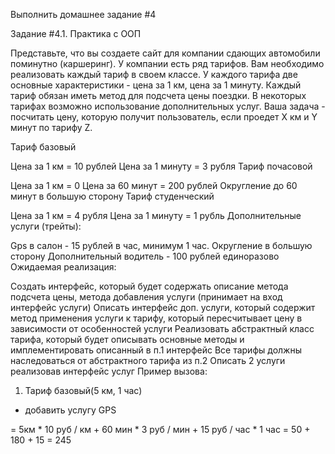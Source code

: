 Выполнить домашнее задание #4

Задание #4.1. Практика с ООП

Представьте, что вы создаете сайт для компании сдающих автомобили поминутно (каршеринг). У компании есть ряд тарифов. Вам необходимо реализовать каждый тариф в своем классе. У каждого тарифа две основные характеристики - цена за 1 км, цена за 1 минуту. Каждый тариф обязан иметь метод для подсчета цены поездки. В некоторых тарифах возможно использование дополнительных услуг. Ваша задача - посчитать цену, которую получит пользователь, если проедет Х км и Y минут по тарифу Z.

Тариф базовый

Цена за 1 км = 10 рублей
Цена за 1 минуту = 3 рубля
Тариф почасовой

Цена за 1 км = 0
Цена за 60 минут = 200 рублей
Округление до 60 минут в большую сторону
Тариф студенческий

Цена за 1 км = 4 рубля
Цена за 1 минуту = 1 рубль
Дополнительные услуги (трейты):

Gps в салон - 15 рублей в час, минимум 1 час. Округление в большую сторону
Дополнительный водитель - 100 рублей единоразово
Ожидаемая реализация:

Создать интерфейс, который будет содержать описание метода подсчета цены, метода добавления услуги (принимает на вход интерфейс услуги)
Описать интерфейс доп. услуги, который содержит метод применения услуги к тарифу, который пересчитывает цену в зависимости от особенностей услуги
Реализовать абстрактный класс тарифа, который будет описывать основные методы и имплементировать описанный в п.1 интерфейс
Все тарифы должны наследоваться от абстрактного тарифа из п.2
Описать 2 услуги реализовав интерфейс услуг
Пример вызова:

1. Тариф базовый(5 км, 1 час)
- добавить услугу GPS

= 5км * 10 руб / км + 60 мин * 3 руб / мин + 15 руб / час * 1 час = 50 + 180 + 15 = 245